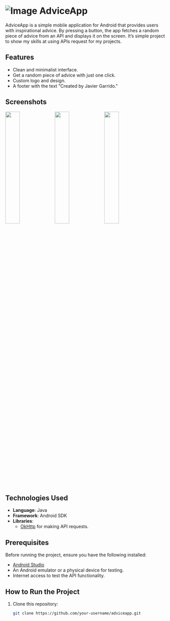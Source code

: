 # ![Image](https://github.com/user-attachments/assets/f6eb906c-16e3-4bd2-993e-d8bc414c0e7e) AdviceApp 

AdviceApp is a simple mobile application for Android that provides users with inspirational advice. By pressing a button, the app fetches a random piece of advice from an API and displays it on the screen. It’s simple project to show my skills at using APIs request for my projects.

## Features

- Clean and minimalist interface.
- Get a random piece of advice with just one click.
- Custom logo and design.
- A footer with the text "Created by Javier Garrido."

## Screenshots
 <img src="https://github.com/user-attachments/assets/116aad91-c2f0-4ab3-bc79-e6162e30b815" width="30%">  <img src="https://github.com/user-attachments/assets/6b39dd87-960c-4d82-ae5f-723cfef135d8" width="30%">  <img src="https://github.com/user-attachments/assets/cb97174b-7745-4bac-8f0b-eabc57278a9b" width="30%"> 
## Technologies Used

- **Language**: Java
- **Framework**: Android SDK
- **Libraries**:
  - [OkHttp](https://square.github.io/okhttp/) for making API requests.

## Prerequisites

Before running the project, ensure you have the following installed:

- [Android Studio](https://developer.android.com/studio)
- An Android emulator or a physical device for testing.
- Internet access to test the API functionality.

## How to Run the Project

1. Clone this repository:
   ```bash
   git clone https://github.com/your-username/adviceapp.git

